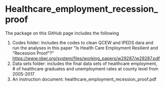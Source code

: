 # Healthcare_employment_recession_proof
The package on this GitHub page includes the following 
1.	Codes folder: Includes the codes to clean QCEW and IPEDS dara and run the analyses in this paper "Is Health Care Employment Resilient and "Recession Proof"?" https://www.nber.org/system/files/working_papers/w29287/w29287.pdf
2.	Data sets folder: includes the final data sets of healthcare employment, # of healthcare graduates and unemployment rates at county level from 2005-2017
3.	An instruction document: healthcare_employment_recession_proof.pdf
